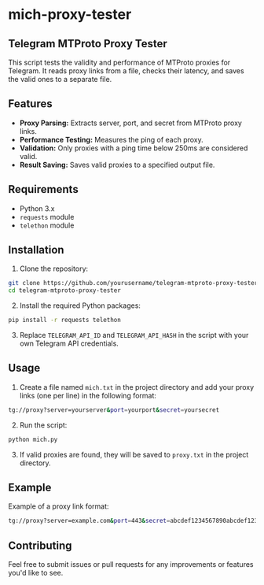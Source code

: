 # mich-proxy-tester

## Telegram MTProto Proxy Tester

This script tests the validity and performance of MTProto proxies for Telegram. It reads proxy links from a file, checks their latency, and saves the valid ones to a separate file.

## Features

- **Proxy Parsing:** Extracts server, port, and secret from MTProto proxy links.
- **Performance Testing:** Measures the ping of each proxy.
- **Validation:** Only proxies with a ping time below 250ms are considered valid.
- **Result Saving:** Saves valid proxies to a specified output file.

## Requirements

- Python 3.x
- `requests` module
- `telethon` module

## Installation

1. Clone the repository:
```bash
git clone https://github.com/yourusername/telegram-mtproto-proxy-tester.git
cd telegram-mtproto-proxy-tester
```

2. Install the required Python packages:
```bash
pip install -r requests telethon
```

3. Replace `TELEGRAM_API_ID` and `TELEGRAM_API_HASH` in the script with your own Telegram API credentials.

## Usage

1. Create a file named `mich.txt` in the project directory and add your proxy links (one per line) in the following format:
```bash
tg://proxy?server=yourserver&port=yourport&secret=yoursecret
```

2. Run the script:
```bash
python mich.py
```

3. If valid proxies are found, they will be saved to `proxy.txt` in the project directory.

## Example

Example of a proxy link format:
```bash
tg://proxy?server=example.com&port=443&secret=abcdef1234567890abcdef1234567890
```

## Contributing

Feel free to submit issues or pull requests for any improvements or features you'd like to see.
